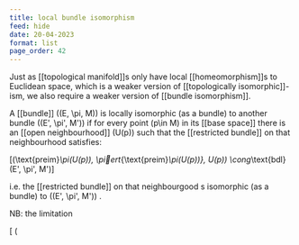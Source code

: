 ```yaml
---
title: local bundle isomorphism
feed: hide
date: 20-04-2023
format: list
page_order: 42
---
```



Just as [[topological manifold]]s only have local [[homeomorphism]]s to Euclidean space, which is a weaker version of [[topologically isomorphic]]-ism, we also require a weaker version of [[bundle isomorphism]].

A [[bundle]]  \((E, \pi, M)\)  is locally isomorphic (as a bundle) to another bundle  \((E', \pi', M')\)  if for every point  \(p\in M\)  in its [[base space]] there is an [[open neighbourhood]]  \(U(p)\)  such that the [[restricted bundle]] on that neighbourhood satisfies: 

\[(\text{preim}_\pi(U(p)), \piert_{\text{preim}_\pi(U(p))}, U(p)) \cong_\text{bdl} (E', \pi', M')\]

i.e. the [[restricted bundle]] on that neighbourgood s isomorphic (as a bundle) to  \((E', \pi', M')\) .

NB: the limitation 

\[ \(